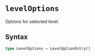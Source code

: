 # `levelOptions`

Options for selected level.

## Syntax

```ts
type LevelOptions = LevelOptionEntry[]
```
